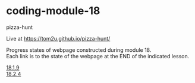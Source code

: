 # coding-module-18

pizza-hunt  

Live at https://tom2u.github.io/pizza-hunt/  

Progress states of webpage constructed during module 18.  
Each link is to the state of the webpage at the END of the indicated lesson.  

[18.1.9](https://github.com/tom2u/coding-online-module-18/tree/master/18.1.9)  
[18.2.4](https://github.com/tom2u/coding-online-module-18/tree/master/18.2.4)  
